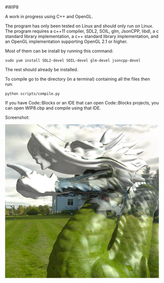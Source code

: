 #WIP8

A work in progress using C++ and OpenGL.

The program has only been tested on Linux and should only run on Linux.
The program requires a c++11 compiler, SDL2, SOIL, glm, JsonCPP, libdl, a c standard library implementation, a c++ standard library implementation, and an OpenGL implementation supporting OpenGL 2.1 or higher.

Most of them can be install by running this command:

```
sudo yum install SDL2-devel SOIL-devel glm-devel jsoncpp-devel
```

The rest should already be installed.

To compile go to the directory (in a terminal) containing all the files then run:

```
python scripts/compile.py
```

If you have Code::Blocks or an IDE that can open Code::Blocks projects, you can open WIP8.cbp and compile using that IDE.

Screenshot:

![screenshot](https://raw.githubusercontent.com/pendingchaos/WIP8/master/screenshot.png)
